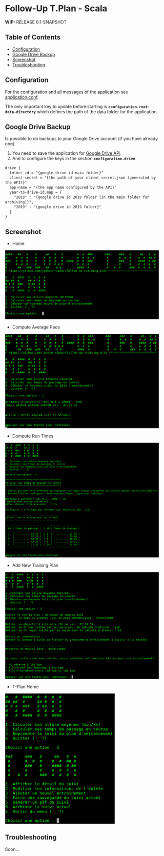 # Follow-Up T.Plan - Scala

**WIP:** RELEASE 0.1-SNAPSHOT

## Table of Contents

* [Configuration](#configuration)
* [Google Drive Backup](#google-drive-backup)
* [Screenshot](#screenshot)
* [Troubleshooting](#troubleshooting)

## Configuration

For the configuration and all messages of the application see [application.conf](src/main/resources/application.conf).

The only important key to update before starting is **`configuration.root-data-directory`** which defines the path of the data folder for the application.

## Google Drive Backup

Is possible to do backups to your Google Drive account (if you have already one).

1. You need to save the application for [Google Drive API](https://console.developers.google.com/flows/enableapi?apiid=drive).
2. And to configure the keys in the section **`configuration.drive`**.
```
drive {
  folder-id = "{google drive id main folder}"
  client-secret = "{the path of your client_secret.json (generated by the API)}"
  app-name = "{the app name configured by the API}"
  year-to-drive-id.map = {
    "2018" : "{google drive id 2018 folder (in the main folder for archiving)}",
    "2019" : "{google drive id 2019 folder}"
  }
}
```

## Screenshot

* Home

![Home](/resources/screenshots/f-up.home.png)

* Compute Average Pace

![Compute Average Pace](/resources/screenshots/f-up.home.option-1.png)

* Compute Run Times

![Compute Run Times](/resources/screenshots/f-up.home.option-2.png)

* Add New Training Plan

![New Training Plan](/resources/screenshots/f-up.home.option-3.new.png)

* T-Plan Home

![T-Plan Home](/resources/screenshots/f-up.home.t-plan.home.png)

## Troubleshooting

Soon...
